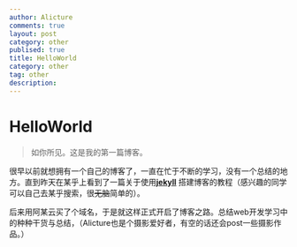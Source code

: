 ```yaml
---
author: Alicture
comments: true
layout: post
category: other
publised: true
title: HelloWorld
category: other
tag: other
description:
---
```


# HelloWorld

>如你所见。这是我的第一篇博客。

很早以前就想拥有一个自己的博客了，一直在忙于不断的学习，没有一个总结的地方。直到昨天在某乎上看到了一篇关于使用[**jekyll**](http://jekyll.bootcss.com "jekyll官方网站（居然是中文）")
搭建博客的教程（感兴趣的同学可以自己去某乎搜索，很<del>无脑</del>简单的）。


后来用阿某云买了个域名，于是就这样正式开启了博客之路。总结web开发学习中的种种干货与总结，（Alicture也是个摄影爱好者，有空的话还会post一些摄影作品。）


